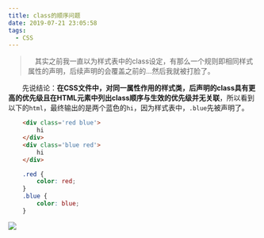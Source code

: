 ```yaml
---
title: class的顺序问题
date: 2019-07-21 23:05:58
tags:
  - CSS
---
```


> &emsp;其实之前我一直以为样式表中的class设定，有那么一个规则即相同样式属性的声明，后续声明的会覆盖之前的...然后我就被打脸了。

<escape><!-- more --></escape>

&emsp;&emsp;先说结论：**在CSS文件中，对同一属性作用的样式类，后声明的class具有更高的优先级且在HTML元素中列出class顺序与生效的优先级并无关联**，所以看到以下的`html`，最终输出的是两个蓝色的`hi`，因为样式表中，`.blue`先被声明了。

```html
    <div class='red blue'>
        hi
    </div>
    <div class='blue red'>
        hi
    </div>
```

```css
    .red {
        color: red;
    }
    .blue {
        color: blue;
    }
```

![](blue.jpg)
